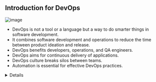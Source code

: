 ## Introduction for DevOps

![image](https://github.com/whoami-anoint/DevOps/assets/72187543/2e14cd48-2eff-431d-a591-4ae089e1cf55)
- DevOps is not a tool or a language but a way to do smarter things in software development.
- It combines software development and operations to reduce the time between product ideation and release.
- DevOps benefits developers, operations, and QA engineers.
- DevOps aims for continuous delivery of applications.
- DevOps culture breaks silos between teams.
- Automation is essential for effective DevOps practices.

<details>

- DevOps = smarter software development.
- Combines dev and ops for faster releases.
- Benefits devs, ops, QA.
- Aims for continuous delivery.
- Breaks team silos.
- Emphasizes automation.
</details>